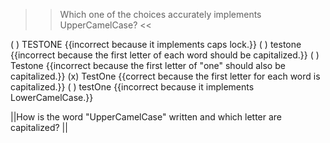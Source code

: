 >>Which one of the choices accurately implements UpperCamelCase? <<

( ) TESTONE {{incorrect because it implements caps lock.}}
( ) testone {{incorrect because the first letter of each word should be capitalized.}}
( ) Testone {{incorrect because the first letter of "one" should also be capitalized.}}
(x) TestOne {{correct because the first letter for each word is capitalized.}}
( ) testOne {{incorrect because it implements LowerCamelCase.}}

||How is the word "UpperCamelCase" written and which letter are capitalized? ||
